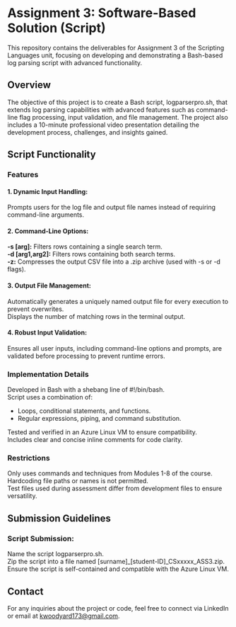 # Assignment 3: Software-Based Solution (Script)
This repository contains the deliverables for Assignment 3 of the Scripting Languages unit, focusing on developing and demonstrating a Bash-based log parsing script with advanced functionality.

## Overview
The objective of this project is to create a Bash script, logparserpro.sh, that extends log parsing capabilities with advanced features such as command-line flag processing, input validation, and file management. The project also includes a 10-minute professional video presentation detailing the development process, challenges, and insights gained.

## Script Functionality
### Features
#### 1. Dynamic Input Handling:

Prompts users for the log file and output file names instead of requiring command-line arguments.

#### 2. Command-Line Options:

**-s [arg]:** Filters rows containing a single search term.  
**-d [arg1,arg2]:** Filters rows containing both search terms.  
**-z:** Compresses the output CSV file into a .zip archive (used with -s or -d flags).

#### 3. Output File Management:

Automatically generates a uniquely named output file for every execution to prevent overwrites.  
Displays the number of matching rows in the terminal output.

#### 4. Robust Input Validation:

Ensures all user inputs, including command-line options and prompts, are validated before processing to prevent runtime errors.

### Implementation Details
Developed in Bash with a shebang line of #!/bin/bash.  
Script uses a combination of:  
  - Loops, conditional statements, and functions.  
  - Regular expressions, piping, and command substitution.  

Tested and verified in an Azure Linux VM to ensure compatibility.  
Includes clear and concise inline comments for code clarity.

### Restrictions
Only uses commands and techniques from Modules 1-8 of the course.  
Hardcoding file paths or names is not permitted.  
Test files used during assessment differ from development files to ensure versatility.

## Submission Guidelines

### Script Submission:

Name the script logparserpro.sh.  
Zip the script into a file named [surname]_[student-ID]_CSxxxxx_ASS3.zip.  
Ensure the script is self-contained and compatible with the Azure Linux VM.


## Contact
For any inquiries about the project or code, feel free to connect via LinkedIn or email at kwoodyard173@gmail.com.

